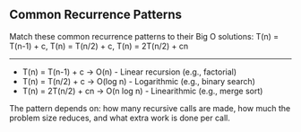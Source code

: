 ## Common Recurrence Patterns

Match these common recurrence patterns to their Big O solutions: T(n) = T(n-1) + c, T(n) = T(n/2) + c, T(n) = 2T(n/2) + cn

---

- T(n) = T(n-1) + c → O(n) - Linear recursion (e.g., factorial)
- T(n) = T(n/2) + c → O(log n) - Logarithmic (e.g., binary search)
- T(n) = 2T(n/2) + cn → O(n log n) - Linearithmic (e.g., merge sort)

The pattern depends on: how many recursive calls are made, how much the problem size reduces, and what extra work is done per call.

